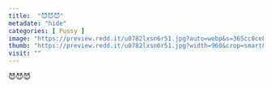 ```yaml
---
title:  "😈😈😈"
metadate: "hide"
categories: [ Pussy ]
image: "https://preview.redd.it/u0782lxsn6r51.jpg?auto=webp&s=365cc0ce8c070c952b8136cbb4ba14ba700c8e66"
thumb: "https://preview.redd.it/u0782lxsn6r51.jpg?width=960&crop=smart&auto=webp&s=06e220427f0681a385fa4b7d42526ac30f63dfdf"
visit: ""
---
```

😈😈😈
